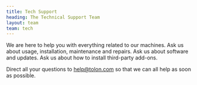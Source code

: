 ```yaml
---
title: Tech Support
heading: The Technical Support Team
layout: team
team: tech
---
```


We are here to help you with everything related to our machines. Ask us about usage,
installation, maintenance and repairs. Ask us about software and updates. Ask us about
how to install third-party add-ons.

Direct all your questions to [help@tolon.com](mailto:help@tolon.com) so that
we can all help as soon as possible.
